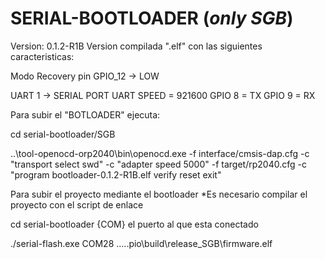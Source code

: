 # SERIAL-BOOTLOADER (*only SGB*)

Version: 0.1.2-R1B
Version compilada ".elf" con las siguientes caracteristicas:

Modo Recovery pin GPIO_12 -> LOW

UART 1 -> SERIAL PORT
UART SPEED = 921600
GPIO 8 = TX
GPIO 9 = RX

Para subir el "BOTLOADER" ejecuta: 

cd serial-bootloader/SGB

..\tool-openocd-orp2040\bin\openocd.exe -f interface/cmsis-dap.cfg -c "transport select swd" -c "adapter speed 5000" -f target/rp2040.cfg -c "program bootloader-0.1.2-R1B.elf verify reset exit"

Para subir el proyecto mediante el bootloader 
*Es necesario compilar el proyecto con el script de enlace

cd serial-bootloader
{COM} el puerto al que esta conectado

./serial-flash.exe COM28 ..\..\.pio\build\release_SGB\firmware.elf
